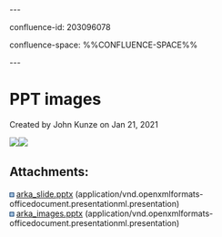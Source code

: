 \---

confluence-id: 203096078

confluence-space: %%CONFLUENCE-SPACE%%

\---

PPT images
==========

Created by John Kunze on Jan 21, 2021

[![](rest/documentConversion/latest/conversion/thumbnail/203096079/1)](/download/attachments/203096078/arka_slide.pptx?version=1&modificationDate=1611252407296&api=v2)[![](rest/documentConversion/latest/conversion/thumbnail/203096080/1)](/download/attachments/203096078/arka_images.pptx?version=1&modificationDate=1611252531489&api=v2)

Attachments:
------------

![](images/icons/bullet_blue.gif) [arka\_slide.pptx](attachments/203096078/203096079.pptx) (application/vnd.openxmlformats-officedocument.presentationml.presentation)  
![](images/icons/bullet_blue.gif) [arka\_images.pptx](attachments/203096078/203096080.pptx) (application/vnd.openxmlformats-officedocument.presentationml.presentation)